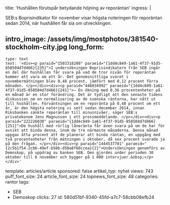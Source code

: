 title: 'Hushållen förutspår betydande höjning av reporäntan'
ingress: |
  <p><span class="TextRun SCXW232781042"><span class="NormalTextRun SCXW232781042">SEB:s Boprisindikator för november visar högsta noteringen för reporäntan sedan 2014, när hushållen får sia om utvecklingen.  </span></span>
  </p>
  
intro_image: /assets/img/mostphotos/381540-stockholm-city.jpg
long_form:
  -
    type: text
    text: '<div><p paraid="1503318200" paraeid="{1dd4c849-1a61-4f37-91d5-858504d7d466}{235}">I undersökningen Boprisindikatorn från SEB ingår en del där hushållen får svara på vad de tror nivån för reporäntan kommer att vara om ett år. Det genomsnittliga svaret i novembermätningen blev 0,48 procent, jämfört med 0,12 procent förra månaden. </p></div><div><p paraid="446034992" paraeid="{1dd4c849-1a61-4f37-91d5-858504d7d466}{241}">– En ökning med 0,36 procentenheter på en månad är en stor förändring. Det är tydligt att den senaste tidens diskussion om en normalisering av de svenska räntorna, har nått ut till hushållen. Förväntningen om en reporänta på 0,48 procent om ett år, är den högsta notering vi sett sedan december 2014, innan Riksbanken sänkte reporäntan till minusnivåer, säger SEB:s privatekonom Jens Magnusson i ett pressmeddelande. </p></div><div><p paraid="222226030" paraeid="{1dd4c849-1a61-4f37-91d5-858504d7d466}{251}">De hushåll med rörlig låneränta får även svara på om de har för avsikt att binda denna, inom de tre närmaste månaderna. Denna månad uppgav åtta procent att de planerar att binda räntan, en uppgång med två procentenheter från mätningen i oktober, då sex procent svarade ja på den frågan. </p></div><div><p paraid="1444537701" paraeid="{2c5b1f54-2cb6-49ef-b50b-d50a8f60ccea}{2}">Undersökningen genomförs av Demoskop, på uppdrag av banken SEB. Den gjordes under perioden 30 oktober till 6 november och bygger på 1 000 intervjuer.&nbsp;</p></div>'
template: articles/article
sponsored: false
artikel_typ: nyhet
views: 743
puff_font_size: 24
article_font_size: 24
topnews_font_size: 48
categories: rantor
tags:
  - SEB
  - Demoskop
clicks: 27
id: 580d51bf-9340-45fd-a7c7-58cbb08efb24

